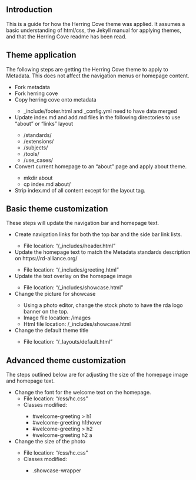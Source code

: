 <h2>Introduction</h2>

<p>This is a guide for how the Herring Cove theme was applied. It assumes a basic understanding of html/css, the Jekyll manual for applying themes, and that the Herring Cove readme has been read.</p>

<h2>Theme application</h2>

<p>The following steps are getting the Herring Cove theme to apply to Metadata. This does not affect the navigation menus or homepage content.</p>
<p>
<ul>
<li>Fork metadata</li>
<li>Fork herring cove</li>
<li>Copy herring cove onto metadata</li>
  <ul>
    <li>_include/footer.html and _config.yml need to have data merged</li>
  </ul>
<li>Update index.md and add.md files in the following directories to use “about” or “links” layout</li>
  <ul>
    <li>/standards/</li>
    <li>/extensions/</li>
    <li>/subjects/</li>
    <li>/tools/</li>
    <li>/use_cases/</li>
  </ul>
<li>Convert current homepage to an “about” page and apply about theme.</li>
  <ul>
    <li>mkdir about</li>
    <li>cp index.md about/</li>
  </ul>
<li>Strip index.md of all content except for the layout tag.</li>
</ul>
</p>

<h2>Basic theme customization</h2>

<p>These steps will update the navigation bar and homepage text.</p>
<p>
<ul>
<li>Create navigation links for both the top bar and the side bar link lists.</li>
  <ul>
    <li>File location: “/_includes/header.html”</li>
  </ul>
<li>Update the homepage text to match the Metadata standards description on https://rd-alliance.org/</li>
  <ul>
    <li>File location: “/_includes/greeting.html” </li>
  </ul>
<li>Update the text overlay on the homepage image</li>
  <ul>
    <li>File location: “/_includes/showcase.html” </li>
  </ul>
<li>Change the picture for showcase</li>
  <ul>
    <li>Using a photo editor, change the stock photo to have the rda logo banner on the top. </li>
    <li>Image file location: /images</li>
    <li>Html file location: /_includes/showcase.html</li>
  </ul>
<li>Change the default theme title</li>
  <ul>
    <li>File location: “/_layouts/default.html”</li>
  </ul>
</ul>
</p>

<h2>Advanced theme customization</h2>

<p>The steps outlined below are for adjusting the size of the homepage image and homepage text.</p>

<p>
<ul>
<li>Change the font for the welcome text on the homepage.
  <ul>
    <li>File location: “/css/hc.css”</li>
    <li>Classes modified:</li>
      <ul>
        <li>#welcome-greeting > h1</li>
        <li>#welcome-greeting h1:hover</li>
        <li>#welcome-greeting > h2</li>
        <li>#welcome-greeting h2 a</li>
      </ul>
  </ul>
<li>Change the size of the photo</li>
  <ul>
    <li>File location: “/css/hc.css”</li>
    <li>Classes modified:</li>
      <ul>
        <li>.showcase-wrapper</li>
      </ul>
  </ul>
</ul>
</p>

